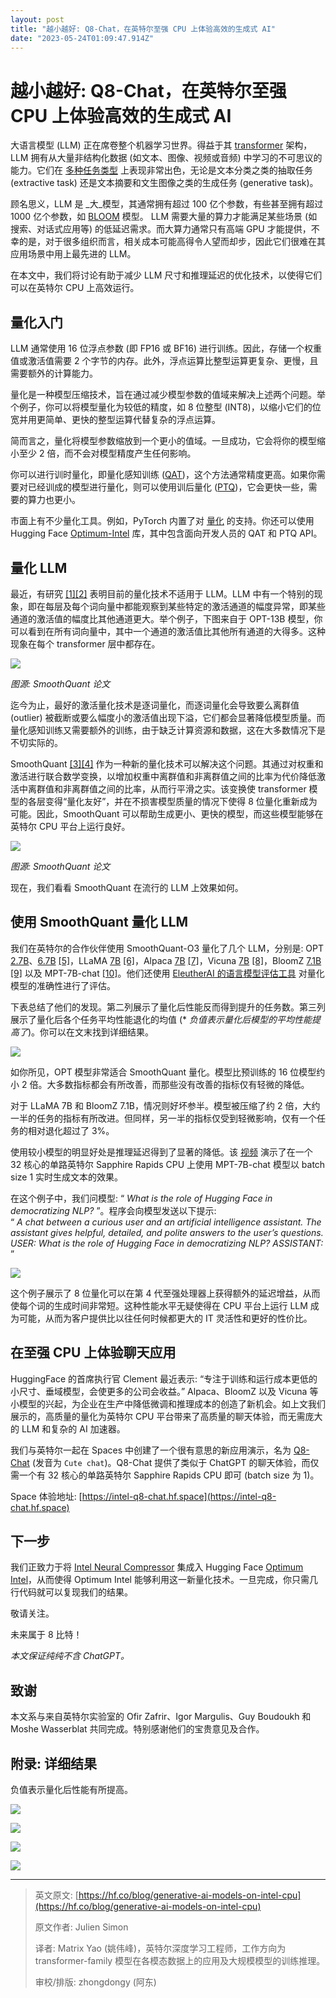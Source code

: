```yaml
---
layout: post
title: "越小越好: Q8-Chat，在英特尔至强 CPU 上体验高效的生成式 AI"
date: "2023-05-24T01:09:47.914Z"
---
```

越小越好: Q8-Chat，在英特尔至强 CPU 上体验高效的生成式 AI
=====================================

大语言模型 (LLM) 正在席卷整个机器学习世界。得益于其 [transformer](https://arxiv.org/abs/1706.03762) 架构，LLM 拥有从大量非结构化数据 (如文本、图像、视频或音频) 中学习的不可思议的能力。它们在 [多种任务类型](https://huggingface.co/tasks) 上表现非常出色，无论是文本分类之类的抽取任务 (extractive task) 还是文本摘要和文生图像之类的生成任务 (generative task)。

顾名思义，LLM 是 \_大\_模型，其通常拥有超过 100 亿个参数，有些甚至拥有超过 1000 亿个参数，如 [BLOOM](https://huggingface.co/bigscience/bloom) 模型。 LLM 需要大量的算力才能满足某些场景 (如搜索、对话式应用等) 的低延迟需求。而大算力通常只有高端 GPU 才能提供，不幸的是，对于很多组织而言，相关成本可能高得令人望而却步，因此它们很难在其应用场景中用上最先进的 LLM。

在本文中，我们将讨论有助于减少 LLM 尺寸和推理延迟的优化技术，以使得它们可以在英特尔 CPU 上高效运行。

量化入门
----

LLM 通常使用 16 位浮点参数 (即 FP16 或 BF16) 进行训练。因此，存储一个权重值或激活值需要 2 个字节的内存。此外，浮点运算比整型运算更复杂、更慢，且需要额外的计算能力。

量化是一种模型压缩技术，旨在通过减少模型参数的值域来解决上述两个问题。举个例子，你可以将模型量化为较低的精度，如 8 位整型 (INT8)，以缩小它们的位宽并用更简单、更快的整型运算代替复杂的浮点运算。

简而言之，量化将模型参数缩放到一个更小的值域。一旦成功，它会将你的模型缩小至少 2 倍，而不会对模型精度产生任何影响。

你可以进行训时量化，即量化感知训练 ([QAT](https://arxiv.org/abs/1910.06188))，这个方法通常精度更高。如果你需要对已经训成的模型进行量化，则可以使用训后量化 ([PTQ](https://www.tensorflow.org/lite/performance/post_training_quantization#:~:text=Post%2Dtraining%20quantization%20is%20a,little%20degradation%20in%20model%20accuracy.))，它会更快一些，需要的算力也更小。

市面上有不少量化工具。例如，PyTorch 内置了对 [量化](https://pytorch.org/docs/stable/quantization.html) 的支持。你还可以使用 Hugging Face [Optimum-Intel](https://huggingface.co/docs/optimum/intel/index) 库，其中包含面向开发人员的 QAT 和 PTQ API。

量化 LLM
------

最近，有研究 [\[1\]](https://arxiv.org/abs/2206.01861)[\[2\]](https://arxiv.org/abs/2211.10438) 表明目前的量化技术不适用于 LLM。LLM 中有一个特别的现象，即在每层及每个词向量中都能观察到某些特定的激活通道的幅度异常，即某些通道的激活值的幅度比其他通道更大。举个例子，下图来自于 OPT-13B 模型，你可以看到在所有词向量中，其中一个通道的激活值比其他所有通道的大得多。这种现象在每个 transformer 层中都存在。

![](https://devrel.andfun.cn/devrel/posts/2023-05-23-130122.png)  
  
_图源: SmoothQuant 论文_

迄今为止，最好的激活量化技术是逐词量化，而逐词量化会导致要么离群值 (outlier) 被截断或要么幅度小的激活值出现下溢，它们都会显著降低模​​型质量。而量化感知训练又需要额外的训练，由于缺乏计算资源和数据，这在大多数情况下是不切实际的。

SmoothQuant [\[3\]](https://arxiv.org/abs/2211.10438)[\[4\]](https://github.com/mit-han-lab/smoothquant) 作为一种新的量化技术可以解决这个问题。其通过对权重和激活进行联合数学变换，以增加权重中离群值和非离群值之间的比率为代价降低激活中离群值和非离群值之间的比率，从而行平滑之实。该变换使 transformer 模型的各层变得“量化友好”，并在不损害模型质量的情况下使得 8 位量化重新成为可能。因此，SmoothQuant 可以帮助生成更小、更快的模型，而这些模型能够在英特尔 CPU 平台上运行良好。

![](https://devrel.andfun.cn/devrel/posts/2023-05-23-130124.png)  
  
_图源: SmoothQuant 论文_

现在，我们看看 SmoothQuant 在流行的 LLM 上效果如何。

使用 SmoothQuant 量化 LLM
---------------------

我们在英特尔的合作伙伴使用 SmoothQuant-O3 量化了几个 LLM，分别是: OPT [2.7B](https://huggingface.co/facebook/opt-2.7b)、[6.7B](https://huggingface.co/facebook/opt-6.7b) [\[5\]](https://arxiv.org/pdf/2205.01068.pdf)，LLaMA [7B](https://huggingface.co/decapoda-research/llama-7b-hf) [\[6\]](https://ai.facebook.com/blog/large-language-model-llama-meta-ai/)，Alpaca [7B](https://huggingface.co/tatsu-lab/alpaca-7b-wdiff) [\[7\]](https://crfm.stanford.edu/2023/03/13/alpaca.html)，Vicuna [7B](https://huggingface.co/lmsys/vicuna-7b-delta-v1.1) [\[8\]](https://vicuna.lmsys.org/)，BloomZ [7.1B](https://huggingface.co/bigscience/bloomz-7b1) [\[9\]](https://huggingface.co/bigscience/bloomz) 以及 MPT-7B-chat [\[10\]](https://www.mosaicml.com/blog/mpt-7b)。他们还使用 [EleutherAI 的语言模型评估工具](https://github.com/EleutherAI/lm-evaluation-harness) 对量化模型的准确性进行了评估。

下表总结了他们的发现。第二列展示了量化后性能反而得到提升的任务数。第三列展示了量化后各个任务平均性能退化的均值 (\* _负值表示量化后模型的平均性能提高了_)。你可以在文末找到详细结果。

![](https://devrel.andfun.cn/devrel/posts/2023-05-23-130125.png)

如你所见，OPT 模型非常适合 SmoothQuant 量化。模型比预训练的 16 位模型约小 2 倍。大多数指标都会有所改善，而那些没有改善的指标仅有轻微的降低。

对于 LLaMA 7B 和 BloomZ 7.1B，情况则好坏参半。模型被压缩了约 2 倍，大约一半的任务的指标有所改进。但同样，另一半的指标仅受到轻微影响，仅有一个任务的相对退化超过了 3%。

使用较小模型的明显好处是推理延迟得到了显著的降低。该 [视频](https://drive.google.com/file/d/1Iv5_aV8mKrropr9HeOLIBT_7_oYPmgNl/view?usp=sharing) 演示了在一个 32 核心的单路英特尔 Sapphire Rapids CPU 上使用 MPT-7B-chat 模型以 batch size 1 实时生成文本的效果。

在这个例子中，我们问模型: “ _What is the role of Hugging Face in democratizing NLP?_ ”。程序会向模型发送以下提示:  
“ _A chat between a curious user and an artificial intelligence assistant. The assistant gives helpful, detailed, and polite answers to the user’s questions. USER: What is the role of Hugging Face in democratizing NLP? ASSISTANT:_ ”

![](https://devrel.andfun.cn/devrel/posts/2023-05-23-130126.gif)

这个例子展示了 8 位量化可以在第 4 代至强处理器上获得额外的延迟增益，从而使每个词的生成时间非常短。这种性能水平无疑使得在 CPU 平台上运行 LLM 成为可能，从而为客户提供比以往任何时候都更大的 IT 灵活性和更好的性价比。

在至强 CPU 上体验聊天应用
---------------

HuggingFace 的首席执行官 Clement 最近表示: “专注于训练和运行成本更低的小尺寸、垂域模型，会使更多的公司会收益。” Alpaca、BloomZ 以及 Vicuna 等小模型的兴起，为企业在生产中降低微调和推理成本的创造了新机会。如上文我们展示的，高质量的量化为英特尔 CPU 平台带来了高质量的聊天体验，而无需庞大的 LLM 和复杂的 AI 加速器。

我们与英特尔一起在 Spaces 中创建了一个很有意思的新应用演示，名为 [Q8-Chat](https://huggingface.co/spaces/Intel/Q8-Chat) (发音为 `Cute chat`)。Q8-Chat 提供了类似于 ChatGPT 的聊天体验，而仅需一个有 32 核心的单路英特尔 Sapphire Rapids CPU 即可 (batch size 为 1)。

Space 体验地址: [https://intel-q8-chat.hf.space](https://intel-q8-chat.hf.space)

下一步
---

我们正致力于将 [Intel Neural Compressor](https://github.com/intel/neural-compressor) 集成入 Hugging Face [Optimum Intel](https://huggingface.co/docs/optimum/intel/index)，从而使得 Optimum Intel 能够利用这一新量化技术。一旦完成，你只需几行代码就可以复现我们的结果。

敬请关注。

未来属于 8 比特！

_本文保证纯纯不含 ChatGPT。_

致谢
--

本文系与来自英特尔实验室的 Ofir Zafrir、Igor Margulis、Guy Boudoukh 和 Moshe Wasserblat 共同完成。特别感谢他们的宝贵意见及合作。

附录: 详细结果
--------

负值表示量化后性能有所提高。

![](https://devrel.andfun.cn/devrel/posts/2023-05-23-130128.png)

![](https://devrel.andfun.cn/devrel/posts/2023-05-23-130129.png)

![](https://devrel.andfun.cn/devrel/posts/2023-05-23-130130.png)

![](https://devrel.andfun.cn/devrel/posts/2023-05-23-130131.png)

* * *

> 英文原文: [https://hf.co/blog/generative-ai-models-on-intel-cpu](https://hf.co/blog/generative-ai-models-on-intel-cpu)
> 
> 原文作者: Julien Simon
> 
> 译者: Matrix Yao (姚伟峰)，英特尔深度学习工程师，工作方向为 transformer-family 模型在各模态数据上的应用及大规模模型的训练推理。
> 
> 审校/排版: zhongdongy (阿东)